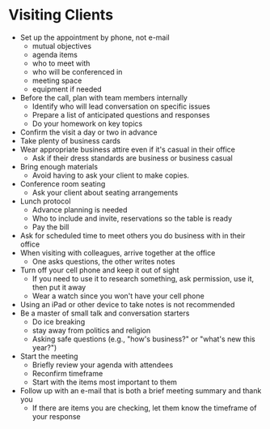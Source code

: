 # Visiting Clients
* Set up the appointment by phone, not e-mail
  * mutual objectives
  * agenda items
  * who to meet with
  * who will be conferenced in
  * meeting space
  * equipment if needed
* Before the call, plan with team members internally
  * Identify who will lead conversation on specific issues
  * Prepare a list of anticipated questions and responses
  * Do your homework on key topics
* Confirm the visit a day or two in advance
* Take plenty of business cards
* Wear appropriate business attire even if it's casual in their office
  * Ask if their dress standards are business or business casual
* Bring enough materials
  * Avoid having to ask your client to make copies.
* Conference room seating
  * Ask your client about seating arrangements
* Lunch protocol
  * Advance planning is needed
  * Who to include and invite, reservations so the table is ready
  * Pay the bill
* Ask for scheduled time to meet others you do business with in their office
* When visiting with colleagues, arrive together at the office
  * One asks questions, the other writes notes
* Turn off your cell phone and keep it out of sight
  * If you need to use it to research something, ask permission, use it, then put it away
  * Wear a watch since you won't have your cell phone
* Using an iPad or other device to take notes is not recommended
* Be a master of small talk and conversation starters
  * Do ice breaking
  * stay away from politics and religion
  * Asking safe questions (e.g., "how's business?" or "what's new this year?")
* Start the meeting
  * Briefly review your agenda with attendees
  * Reconfirm timeframe
  * Start with the items most important to them
* Follow up with an e-mail that is both a brief meeting summary and thank you
  * If there are items you are checking, let them know the timeframe of your response
